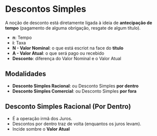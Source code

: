 # Descontos Simples

A noção de desconto está diretamente ligada à ideia de **antecipação de tempo** (pagamento de alguma obrigação, resgate de algum título).

- **n**: Tempo
- **i**: Taxa
- **N - Valor Nominal**: o que está escriot na face do **título**
- **A - Valor Atual**: o que será pago ou recebido
- **Desconto**: diferença do Valor Nominal e o Valor Atual

## Modalidades

- **Desconto Simples Racional**: ou Desconto Simples **por dentro**
- **Desconto Simples Comercial**: ou Desconto Simples **por fora**

## Desconto Simples Racional (Por Dentro)

- É a operação irmã dos Juros.
- Descontos por dentro traz de volta (enquantos os juros levam).
- Incide sombre o **Valor Atual**
